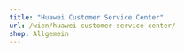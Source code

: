 ```yaml
---
title: "Huawei Customer Service Center"
url: /wien/huawei-customer-service-center/
shop: Allgemein
---
```

